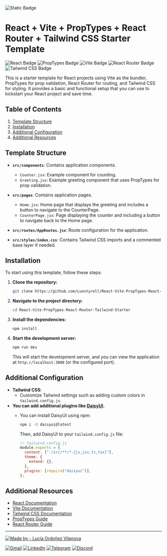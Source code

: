 <img alt="Static Badge" src="https://img.shields.io/badge/2min-lightgreen?style=flat&logo=gitbook&logoColor=black&label=readtime">

# React + Vite + PropTypes + React Router + Tailwind CSS Starter Template

<img src="https://img.shields.io/badge/React-61DAFB?logo=react&logoColor=000&style=flat" alt="React Badge"> <img alt="PropTypes Badge" src="https://img.shields.io/badge/PropTypes-lightblue?style=flat&logo=React&logoColor=black"> <img src="https://img.shields.io/badge/Vite-646CFF?logo=vite&logoColor=fff&style=flat" alt="Vite Badge"> <img src="https://img.shields.io/badge/React%20Router-CA4245?logo=reactrouter&logoColor=fff&style=flat" alt="React Router Badge"> <img src="https://img.shields.io/badge/Tailwind%20CSS-06B6D4?logo=tailwindcss&logoColor=fff&style=flat" alt="Tailwind CSS Badge">

This is a starter template for React projects using Vite as the bundler, PropTypes for prop validation, React Router for routing, and Tailwind CSS for styling. It provides a basic and functional setup that you can use to kickstart your React project and save time.

## Table of Contents

1. [Template Structure](#template-structure)
2. [Installation](#installation)
3. [Additional Configuration](#additional-configuration)
4. [Additional Resources](#additional-resources)

## Template Structure

- **`src/components`**: Contains application components.

  - `Counter.jsx`: Example component for counting.
  - `Greeting.jsx`: Example greeting component that uses PropTypes for prop validation.

- **`src/pages`**: Contains application pages.

  - `Home.jsx`: Home page that displays the greeting and includes a button to navigate to the CounterPage.
  - `CounterPage.jsx`: Page displaying the counter and including a button to navigate back to the Home page.

- **`src/routes/AppRoutes.jsx`**: Route configuration for the application.

- **`src/styles/index.css`**: Contains Tailwind CSS imports and a commented base layer if needed.

## Installation

To start using this template, follow these steps:

1. **Clone the repository:**

   ```bash
   git clone https://github.com/Luovtyrell/React-Vite-PropTypes-React-Router-Tailwind-Starter.git
   ```

2. **Navigate to the project directory:**

   ```bash
   cd React-Vite-PropTypes-React-Router-Tailwind-Starter
   ```

3. **Install the dependencies:**

   ```bash
   npm install
   ```

4. **Start the development server:**

   ```bash
   npm run dev
   ```

   This will start the development server, and you can view the application at `http://localhost:3000` (or the configured port).

## Additional Configuration

- **Tailwind CSS**:
  - Customize Tailwind settings such as adding custom colors in `tailwind.config.js`.
- **You can add additional plugins like [DaisyUI](https://daisyui.com/docs/install/).**
  - You can install DaisyUI using npm:

    ```bash
    npm i -D daisyui@latest
    ```

    Then, add DaisyUI to your `tailwind.config.js` file:

    ```js
    // tailwind.config.js
    module.exports = {
      content: ["./src/**/*.{js,jsx,ts,tsx}"],
      theme: {
        extend: {},
      },
      plugins: [require("daisyui")],
    };
    ```

## Additional Resources

- [React Documentation](https://reactjs.org/docs/getting-started.html)
- [Vite Documentation](https://vitejs.dev/guide/)
- [Tailwind CSS Documentation](https://tailwindcss.com/docs)
- [PropTypes Guide](https://www.npmjs.com/package/prop-types)
- [React Router Guide](https://reactrouter.com/web/guides/quick-start)

---


[![Made by - Lucía Ordoñez Vilanova](https://img.shields.io/badge/LUCIA%20ORDO%C3%91EZ%20VILANOVA-gray?style=flat-square&label=MADE%20BY&color=fee440)](https://www.github.com/Luovtyrell)

<a href="mailto:luciaorvilanova@gmail.com" target="_blank" rel="noreferrer"><img src="https://img.shields.io/badge/Gmail-EA4335?logo=gmail&logoColor=fff&style=flat-square" alt="Gmail" /></a> <a href="https://www.linkedin.com/in/luovtyrell" target="_blank" rel="noreferrer"><img src="https://img.shields.io/badge/LinkedIn-0A66C2?logo=linkedin&logoColor=fff&style=flat-square" alt="LinkedIn" /></a> <a href="https://t.me/luovtyrell" target="_blank" rel="noreferrer"><img src="https://img.shields.io/badge/Telegram-26A5E4?logo=telegram&logoColor=fff&style=flat-square" alt="Telegram" /></a> <a href="http://discordapp.com/users/664163194989707308" target="_blank" rel="noreferrer"><img src="https://img.shields.io/badge/Discord-5865F2?logo=discord&logoColor=fff&style=flat-square" alt="Discord" /></a>
